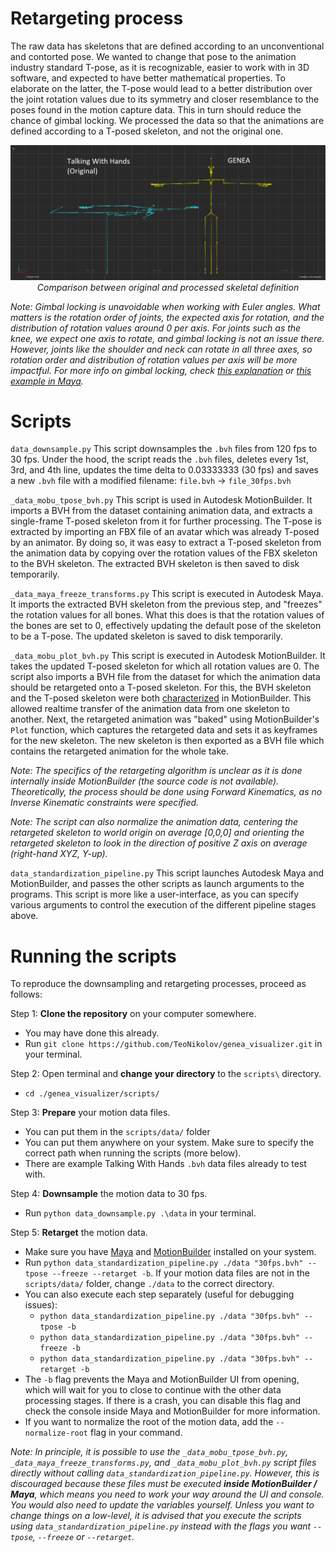 
# Retargeting process
The raw data has skeletons that are defined according to an unconventional and contorted pose. We wanted to change that pose to the animation industry standard T-pose, as it is recognizable, easier to work with in 3D software, and expected to have better mathematical properties. To elaborate on the latter, the T-pose would lead to a better distribution over the joint rotation values due to its symmetry and closer resemblance to the poses found in the motion capture data. This in turn should reduce the chance of gimbal locking. We processed the data so that the animations are defined according to a T-posed skeleton, and not the original one.

<p align="center">
  <img src="default_pose_comparison.png" alt="comparison between original and processed skeletal definition">
  <br>
  <i>Comparison between original and processed skeletal definition</i>
</p>

_Note: Gimbal locking is unavoidable when working with Euler angles. What matters is the rotation order of joints, the expected axis for rotation, and the distribution of rotation values around 0 per axis. For joints such as the knee, we expect one axis to rotate, and gimbal locking is not an issue there. However, joints like the shoulder and neck can rotate in all three axes, so rotation order and distribution of rotation values per axis will be more impactful. For more info on gimbal locking, check [this explanation](https://www.youtube.com/watch?v=zc8b2Jo7mno) or [this example in Maya](https://www.youtube.com/watch?v=mP7BzA8IdWw)._

# Scripts
`data_downsample.py`
This script downsamples the `.bvh` files from 120 fps to 30 fps. Under the hood, the script reads the `.bvh` files, deletes every 1st, 3rd, and 4th line, updates the time delta to 0.03333333 (30 fps) and saves a new `.bvh` file with a modified filename: `file.bvh` -> `file_30fps.bvh`

`_data_mobu_tpose_bvh.py`
This script is used in Autodesk MotionBuilder. It imports a BVH from the dataset containing animation data, and extracts a single-frame T-posed skeleton from it for further processing. The T-pose is extracted by importing an FBX file of an avatar which was already T-posed by an animator. By doing so, it was easy to extract a T-posed skeleton from the animation data by copying over the rotation values of the FBX skeleton to the BVH skeleton. The extracted BVH skeleton is then saved to disk temporarily.

`_data_maya_freeze_transforms.py`
This script is executed in Autodesk Maya. It imports the extracted BVH skeleton from the previous step, and "freezes" the rotation values for all bones. What this does is that the rotation values of the bones are set to 0, effectively updating the default pose of the skeleton to be a T-pose. The updated skeleton is saved to disk temporarily.

`_data_mobu_plot_bvh.py`
This script is executed in Autodesk MotionBuilder. It takes the updated T-posed skeleton for which all rotation values are 0. The script also imports a BVH file from the dataset for which the animation data should be retargeted onto a T-posed skeleton. For this, the BVH skeleton and the T-posed skeleton were both [characterized](https://help.autodesk.com/view/MOBPRO/2022/ENU/?guid=GUID-12F7FCD3-004E-45E9-85B3-E42C7C51B2F7) in MotionBuilder. This allowed realtime transfer of the animation data from one skeleton to another. Next, the retargeted animation was "baked" using MotionBuilder's `Plot` function, which captures the retargeted data and sets it as keyframes for the new skeleton. The new skeleton is then exported as a BVH file which contains the retargeted animation for the whole take.

*Note: The specifics of the retargeting algorithm is unclear as it is done internally inside MotionBuilder (the source code is not available). Theoretically, the process should be done using Forward Kinematics, as no Inverse Kinematic constraints were specified.*

*Note: The script can also normalize the animation data, centering the retargeted skeleton to world origin on average \[0,0,0\] and orienting the retargeted skeleton to look in the direction of positive Z axis on average (right-hand XYZ, Y-up).*

`data_standardization_pipeline.py`
This script launches Autodesk Maya and MotionBuilder, and passes the other scripts as launch arguments to the programs. This script is more like a user-interface, as you can specify various arguments to control the execution of the different pipeline stages above.

# Running the scripts
To reproduce the downsampling and retargeting processes, proceed as follows:

Step 1: **Clone the repository** on your computer somewhere.
- You may have done this already.
- Run `git clone https://github.com/TeoNikolov/genea_visualizer.git` in your terminal.

Step 2: Open terminal and **change your directory** to the `scripts\` directory.
- `cd ./genea_visualizer/scripts/`

Step 3: **Prepare** your motion data files.
- You can put them in the `scripts/data/` folder
- You can put them anywhere on your system. Make sure to specify the correct path when running the scripts (more below).
- There are example Talking With Hands `.bvh` data files already to test with.

Step 4: **Downsample** the motion data to 30 fps.
- Run `python data_downsample.py .\data` in your terminal.

Step 5: **Retarget** the motion data.
- Make sure you have [Maya](https://www.autodesk.com/products/maya/overview) and [MotionBuilder](https://www.autodesk.com/products/motionbuilder/overview) installed on your system.
- Run `python data_standardization_pipeline.py ./data "30fps.bvh" --tpose --freeze --retarget -b`. If your motion data files are not in the `scripts/data/` folder, change `./data` to the correct directory.
- You can also execute each step separately (useful for debugging issues):
	- `python data_standardization_pipeline.py ./data "30fps.bvh" --tpose -b`
	- `python data_standardization_pipeline.py ./data "30fps.bvh" --freeze -b`
	- `python data_standardization_pipeline.py ./data "30fps.bvh" --retarget -b`
- The `-b` flag prevents the Maya and MotionBuilder UI from opening, which will wait for you to close to continue with the other data processing stages. If there is a crash, you can disable this flag and check the console inside Maya and MotionBuilder for more information.
- If you want to normalize the root of the motion data, add the `--normalize-root` flag in your command.

*Note: In principle, it is possible to use the `_data_mobu_tpose_bvh.py`, `_data_maya_freeze_transforms.py`, and `_data_mobu_plot_bvh.py` script files directly without calling `data_standardization_pipeline.py`. However, this is discouraged because these files must be executed **inside MotionBuilder / Maya**, which means you need to work your way around the UI and console. You would also need to update the variables yourself. Unless you want to change things on a low-level, it is advised that you execute the scripts using `data_standardization_pipeline.py` instead with the flags you want `--tpose`, `--freeze` or `--retarget`.*
